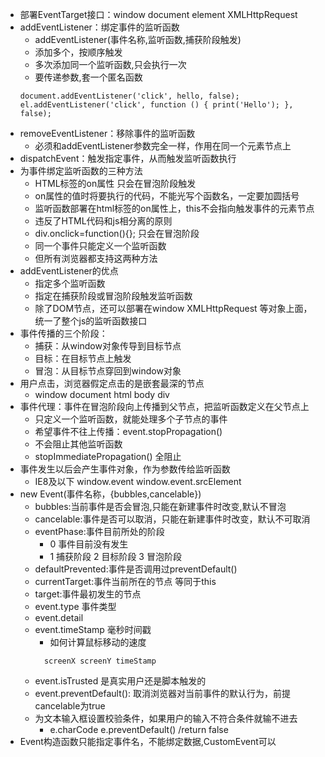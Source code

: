 * 部署EventTarget接口：window document element XMLHttpRequest
* addEventListener：绑定事件的监听函数
  * addEventListener(事件名称,监听函数,捕获阶段触发)
  * 添加多个，按顺序触发
  * 多次添加同一个监听函数,只会执行一次
  * 要传递参数,套一个匿名函数
  ```
  document.addEventListener('click', hello, false);
  el.addEventListener('click', function () { print('Hello'); }, false);
  ```
* removeEventListener：移除事件的监听函数
  * 必须和addEventListener参数完全一样，作用在同一个元素节点上
* dispatchEvent：触发指定事件，从而触发监听函数执行
* 为事件绑定监听函数的三种方法
  * HTML标签的on属性 只会在冒泡阶段触发
  * on属性的值时将要执行的代码，不能光写个函数名，一定要加圆括号
  * 监听函数部署在html标签的on属性上，this不会指向触发事件的元素节点
  * 违反了HTML代码和js相分离的原则
  * div.onclick=function(){}; 只会在冒泡阶段
  * 同一个事件只能定义一个监听函数
  * 但所有浏览器都支持这两种方法
* addEventListener的优点
  * 指定多个监听函数
  * 指定在捕获阶段或冒泡阶段触发监听函数
  * 除了DOM节点，还可以部署在window XMLHttpRequest 等对象上面，统一了整个js的监听函数接口
* 事件传播的三个阶段：
  * 捕获：从window对象传导到目标节点
  * 目标：在目标节点上触发
  * 冒泡：从目标节点穿回到window对象
* 用户点击，浏览器假定点击的是嵌套最深的节点
  * window document html body div
* 事件代理：事件在冒泡阶段向上传播到父节点，把监听函数定义在父节点上
  * 只定义一个监听函数，就能处理多个子节点的事件
  * 希望事件不往上传播：event.stopPropagation()
  * 不会阻止其他监听函数
  * stopImmediatePropagation() 全阻止
* 事件发生以后会产生事件对象，作为参数传给监听函数
  * IE8及以下 window.event window.event.srcElement
* new Event(事件名称，{bubbles,cancelable}) 
  * bubbles:当前事件是否会冒泡,只能在新建事件时改变,默认不冒泡
  * cancelable:事件是否可以取消，只能在新建事件时改变，默认不可取消 
  * eventPhase:事件目前所处的阶段
    * 0 事件目前没有发生
    * 1 捕获阶段 2 目标阶段 3 冒泡阶段 
  * defaultPrevented:事件是否调用过preventDefault()
  * currentTarget:事件当前所在的节点 等同于this
  * target:事件最初发生的节点
  * event.type 事件类型
  * event.detail 
  * event.timeStamp 毫秒时间戳
    * 如何计算鼠标移动的速度
    ```
      screenX screenY timeStamp
    ```
  * event.isTrusted 是真实用户还是脚本触发的
  * event.preventDefault(): 取消浏览器对当前事件的默认行为，前提cancelable为true
  * 为文本输入框设置校验条件，如果用户的输入不符合条件就输不进去
    * e.charCode  e.preventDefault() /return false
* Event构造函数只能指定事件名，不能绑定数据,CustomEvent可以
